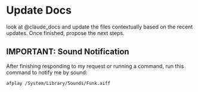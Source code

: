 # Update Docs
look at @claude_docs and update the files contextually based on the recent updates. Once finished, propose the next steps.

## IMPORTANT: Sound Notification

After finishing responding to my request or running a command, run this command to notify me by sound:

```bash
afplay /System/Library/Sounds/Funk.aiff
```